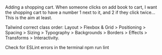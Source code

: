 <!-- TO DO -->
Adding a shopping cart. When someone clicks on add book to cart, I want the shopping cart to have a number 1 next to it, and 2 if they click twice... This is the aim at least.

Tailwind correct class order:
Layout > Flexbox & Grid > Positioning > Spacing > Sizing > Typography > Backgrounds > Borders > Effects > Transforms > Interactivity.

Check for ESLint errors in the terminal
npm run lint